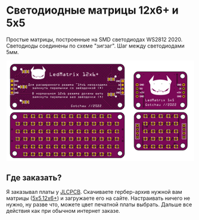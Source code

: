 # Светодиодные матрицы 12x6+ и 5x5

Простые матрицы, построенные на SMD светодиодах WS2812 2020. Светодиоды соединены по схеме "зигзаг". Шаг между светодиодами 5мм.

<img src="pics\ledmatrix.png" style="zoom:50%;" />

## Где заказать?
Я заказывал платы у [JLCPCB](https://jlcpcb.com/GCU). Скачиваете гербер-архив нужной вам матрицы ([5x5](gerber/Gerber_LedMatrix5x5_201222.zip),[12x6+](gerber/Gerber_LedMatrix12x6_201222.zip)) и загружаете его на сайте. Настраивать ничего не нужно, ну разве что, можете цвет печатной платы выбрать. Дальше все действия как при обычном интернет заказе.

